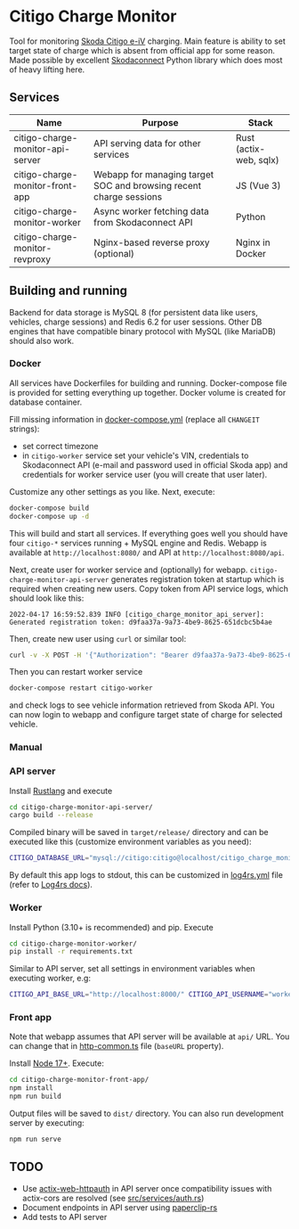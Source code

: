 # Citigo Charge Monitor
Tool for monitoring [Skoda Citigo e-iV](https://ev-database.org/car/1190/Skoda-CITIGOe-iV) charging. Main feature is ability to set target state of charge which is absent from official app for some reason. Made possible by excellent [Skodaconnect](https://github.com/lendy007/skodaconnect) Python library which does most of heavy lifting here.
## Services
|Name|Purpose|Stack|
|---|---|---|
|citigo-charge-monitor-api-server|API serving data for other services|Rust (actix-web, sqlx)
|citigo-charge-monitor-front-app|Webapp for managing target SOC and browsing recent charge sessions|JS (Vue 3)|
|citigo-charge-monitor-worker|Async worker fetching data from Skodaconnect API|Python|
|citigo-charge-monitor-revproxy|Nginx-based reverse proxy (optional)|Nginx in Docker|
## Building and running
Backend for data storage is MySQL 8 (for persistent data like users, vehicles, charge sessions) and Redis 6.2 for user sessions. Other DB engines that have compatible binary protocol with MySQL (like MariaDB) should also work.
### Docker
All services have Dockerfiles for building and running. Docker-compose  file is provided for setting everything up together. Docker volume is created for database container.

Fill missing information in [docker-compose.yml](docker-compose.yml) (replace all `CHANGEIT` strings):
* set correct timezone
* in `citigo-worker` service set your vehicle's VIN, credentials to Skodaconnect API (e-mail and password used in official Skoda app) and credentials for worker service user (you will create that user later).

Customize any other settings as you like. Next, execute:
```bash
docker-compose build
docker-compose up -d
```
This will build and start all services. If everything goes well you should have four `citigo-*` services running + MySQL engine and Redis. Webapp is available at `http://localhost:8080/` and API at `http://localhost:8080/api`. 

Next, create user for worker service and (optionally) for webapp. `citigo-charge-monitor-api-server` generates registration token at startup which is required when creating new users. Copy token from API service logs, which should look like this:
```
2022-04-17 16:59:52.839 INFO [citigo_charge_monitor_api_server]: Generated registration token: d9faa37a-9a73-4be9-8625-651dcbc5b4ae
```
Then, create new user using `curl` or similar tool:
```bash
curl -v -X POST -H '{"Authorization": "Bearer d9faa37a-9a73-4be9-8625-651dcbc5b4ae"}' -H '{"Content-type": "application/json"}' -d '{"username": "worker", "password": "workerpass"}' http://localhost:8080/api/auth/register
```
Then you can restart worker service
```bash
docker-compose restart citigo-worker
```
and check logs to see vehicle information retrieved from Skoda API.
You can now login to webapp and configure target state of charge for selected vehicle.
### Manual
### API server
Install [Rustlang](https://www.rust-lang.org/learn/get-started) and execute 
```bash
cd citigo-charge-monitor-api-server/
cargo build --release
```
Compiled binary will be saved in `target/release/` directory and can be executed like this (customize environment variables as you need):
```bash
CITIGO_DATABASE_URL="mysql://citigo:citigo@localhost/citigo_charge_monitor" CITIGO_REDIS_URL="redis://localhost" CITIGO_API_BASE_ADDR="0.0.0.0:8000" ./citigo-charge-monitor-api-server
```
By default this app logs to stdout, this can be customized in [log4rs.yml](citigo-charge-monitor-api-server/log4rs.yml) file (refer to [Log4rs docs](https://docs.rs/log4rs/latest/log4rs/)).
### Worker
Install Python (3.10+ is recommended) and pip. Execute
```bash
cd citigo-charge-monitor-worker/
pip install -r requirements.txt
```
Similar to API server, set all settings in environment variables when executing worker, e.g:
```bash
CITIGO_API_BASE_URL="http://localhost:8000/" CITIGO_API_USERNAME="worker" CITIGO_API_PASSWORD="workerpass" CITIGO_SKODACONNECT_USERNAME="CHANGEIT" CITIGO_SKODACONNECT_PASSWORD="CHANGEIT" CITIGO_VEHICLE_VIN="CHANGEIT" python main.py
```
### Front app
Note that webapp assumes that API server will be available at `api/` URL. You can change that in [http-common.ts](citigo-charge-monitor-front-app/src/http-common.ts) file (`baseURL` property). 

Install [Node 17+](https://nodejs.org/en/). Execute:
```bash
cd citigo-charge-monitor-front-app/
npm install
npm run build
```
Output files will be saved to `dist/` directory. You can also run development server by executing:
```bash
npm run serve
```
## TODO
* Use [actix-web-httpauth](https://crates.io/crates/actix-web-httpauth) in API server once compatibility issues with actix-cors are resolved (see [src/services/auth.rs](citigo-charge-monitor-api-server/src/services/auth.rs))
* Document endpoints in API server using [paperclip-rs](https://github.com/paperclip-rs/paperclip)
* Add tests to API server

